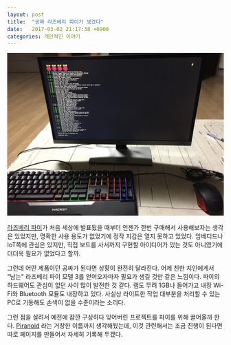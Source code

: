 ```yaml
---
layout: post
title:  "공짜 라즈베리 파이가 생겼다"
date:   2017-03-02 21:17:38 +0900
categories: 개인적인 이야기
---
```


![freerpi](https://github.com/kycfeel/kycfeel.github.io/blob/master/_images/freerpi.JPG?raw=true)

[라즈베리 파이](https://www.raspberrypi.org)가 처음 세상에 발표됬을 때부터 언젠가 한번 구매해서 사용해보자는 생각은 있었지만, 명확한 사용 용도가 없었기에 정작 지갑은 열지 못하고 있었다. 임베디드나 IoT쪽에 관심은 있지만, 직접 보드를 사서까지 구현할 아이디어가 있는 것도 아니였기에 더더욱 필요가 없었다고 할까.

그런데 어떤 제품이던 공짜가 된다면 상황이 완전히 달라진다. 어제 친한 지인에게서 "남는" 라즈베리 파이 모델 3를 얻어오자마자 필요가 생길 것만 같은 느낌이다. 파이의 하드웨어도 관심이 없던 사이 많이 발전한 것 같다. 램도 무려 1GB나 들어가고 내장 Wi-Fi와 Bluetooth 모듈도 내장하고 있다. 사실상 라이트한 작업 대부분을 처리할 수 있는 PC로 기동해도 손색이 없을 수준이라는 소리다.

그런 점을 살려서 예전에 잠깐 구상하다 잊어버린 프로젝트를 파이를 위해 끌어올까 한다. [Piranoid](https://github.com/kycfeel/Piranoid) 라는 거창한 이름까지 생각해뒀는데, 이것 관련해서는 조금 진행이 된다면 따로 페이지를 만들어서 자세히 기록해 두겠다.

